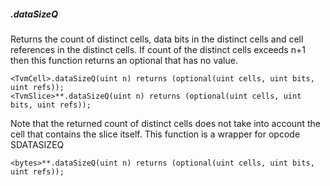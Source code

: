 ##### .dataSizeQ

Returns the count of distinct cells, data bits in the distinct cells and cell references in the distinct cells. If count of the distinct cells exceeds n+1 then this function returns an optional that has no value.

```
<TvmCell>.dataSizeQ(uint n) returns (optional(uint cells, uint bits, uint refs));
<TvmSlice>**.dataSizeQ(uint n) returns (optional(uint cells, uint bits, uint refs));
```

Note that the returned count of distinct cells does not take into account the cell that contains the slice itself. This function is a wrapper for opcode SDATASIZEQ

```
<bytes>**.dataSizeQ(uint n) returns (optional(uint cells, uint bits, uint refs));
```
